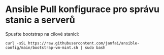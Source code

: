 # Ansible Pull konfigurace pro správu stanic a serverů

Spusťte bootstrap na cílové stanici:
```
curl -sSL https://raw.githubusercontent.com/janfai/ansible-config/main/bootstrap-vm-mint.sh | sudo bash
```
